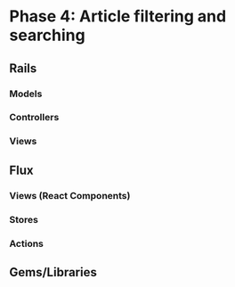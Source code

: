 # Phase 4: Article filtering and searching

## Rails
### Models

### Controllers

### Views

## Flux
### Views (React Components)

### Stores

### Actions

## Gems/Libraries

